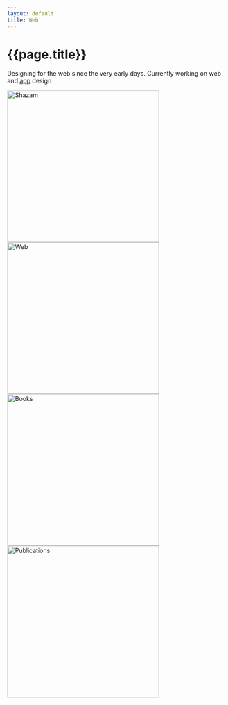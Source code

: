 ```yaml
---
layout: default
title: Web
---
```


# {{page.title}}

Designing for the web since the very early days. Currently working on web and [app](apps) design

<article class="container">
	<div class="item right">
		<a href="apps">
			<img src="/method/assets/thumbs/shazam.jpg" width="350px" height="350px" alt="Shazam" />
		</a>
	</div>
	<div class="item rightimage">
		<a href="web">
			<img src="/method/assets/thumbs/web.jpg" width="350px" height="350px" alt="Web" />
		</a>
	</div>
</article>	

<article class="container">
		<div class="item right">
		<a href="books">
			<img src="/method/assets/thumbs/performing-brecht.jpg" width="350px" height="350px" alt="Books" />
		</a>
	</div>
	<div class="item">
		<a href="publications">
			<img src="/method/assets/thumbs/publications.jpg" width="350px" height="350px" alt="Publications" />
		</a>
	</div>
</article>